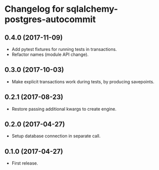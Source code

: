 Changelog for sqlalchemy-postgres-autocommit
=================

0.4.0 (2017-11-09)
------------------

- Add pytest fixtures for running tests in transactions.
- Refactor names (module API change).


0.3.0 (2017-10-03)
------------------

- Make explicit transactions work during tests, by producing savepoints.


0.2.1 (2017-08-23)
------------------

- Restore passing additional kwargs to create engine.


0.2.0 (2017-04-27)
------------------

- Setup database connection in separate call.


0.1.0 (2017-04-27)
------------------

- First release.
